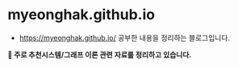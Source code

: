 # myeonghak.github.io

* https://myeonghak.github.io/
공부한 내용을 정리하는 블로그입니다.   
  
**:seedling: 주로 추천시스템/그래프 이론 관련 자료를 정리하고 있습니다.**

